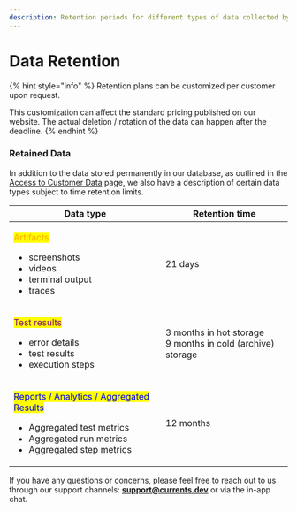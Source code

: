 ```yaml
---
description: Retention periods for different types of data collected by Currents
---
```


# Data Retention

{% hint style="info" %}
Retention plans can be customized per customer upon request.&#x20;

This customization can affect the standard pricing published on our website. The actual deletion / rotation of the data can happen after the deadline.
{% endhint %}

### Retained Data

In addition to the data stored permanently in our database, as outlined in the [Access to Customer Data](access-to-customer-data.md) page, we also have a description of certain data types subject to time retention limits.

| Data type                                                                                                                                                                                       | Retention time                                                       |
| ----------------------------------------------------------------------------------------------------------------------------------------------------------------------------------------------- | -------------------------------------------------------------------- |
| <p></p><p><mark style="color:orange;">Artifacts</mark></p><ul><li>screenshots</li><li>videos</li><li>terminal output</li><li>traces</li></ul>                                                   | 21 days                                                              |
| <p></p><p><mark style="color:purple;">Test results</mark></p><ul><li>error details</li><li>test results</li><li>execution steps</li></ul>                                                       | <p>3 months in hot storage<br>9 months in cold (archive) storage</p> |
| <p></p><p><mark style="color:blue;">Reports / Analytics / Aggregated Results</mark></p><ul><li>Aggregated test metrics</li><li>Aggregated run metrics</li><li>Aggregated step metrics</li></ul> | 12 months                                                            |

If you have any questions or concerns, please feel free to reach out to us through our support channels: **support@currents.dev** or via the in-app chat.
